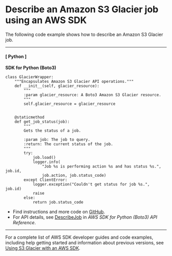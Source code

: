# Describe an Amazon S3 Glacier job using an AWS SDK<a name="example_glacier_DescribeJob_section"></a>

The following code example shows how to describe an Amazon S3 Glacier job\.

------
#### [ Python ]

**SDK for Python \(Boto3\)**  
  

```
class GlacierWrapper:
    """Encapsulates Amazon S3 Glacier API operations."""
    def __init__(self, glacier_resource):
        """
        :param glacier_resource: A Boto3 Amazon S3 Glacier resource.
        """
        self.glacier_resource = glacier_resource


    @staticmethod
    def get_job_status(job):
        """
        Gets the status of a job.

        :param job: The job to query.
        :return: The current status of the job.
        """
        try:
            job.load()
            logger.info(
                "Job %s is performing action %s and has status %s.", job.id,
                job.action, job.status_code)
        except ClientError:
            logger.exception("Couldn't get status for job %s.", job.id)
            raise
        else:
            return job.status_code
```
+  Find instructions and more code on [GitHub](https://github.com/awsdocs/aws-doc-sdk-examples/tree/main/python/example_code/glacier#code-examples)\. 
+  For API details, see [DescribeJob](https://docs.aws.amazon.com/goto/boto3/glacier-2012-06-01/DescribeJob) in *AWS SDK for Python \(Boto3\) API Reference*\. 

------

For a complete list of AWS SDK developer guides and code examples, including help getting started and information about previous versions, see [Using S3 Glacier with an AWS SDK](sdk-general-information-section.md)\.